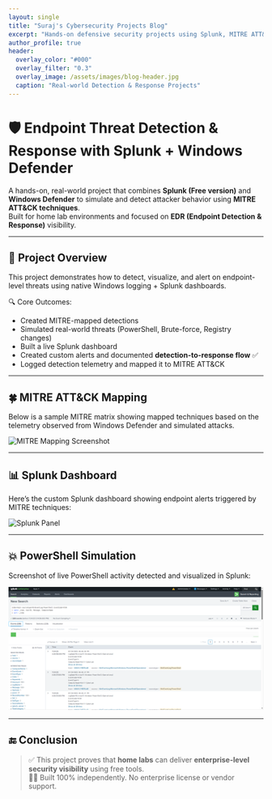 ```yaml
---
layout: single
title: "Suraj's Cybersecurity Projects Blog"
excerpt: "Hands-on defensive security projects using Splunk, MITRE ATT&CK, and more."
author_profile: true
header:
  overlay_color: "#000"
  overlay_filter: "0.3"
  overlay_image: /assets/images/blog-header.jpg
  caption: "Real-world Detection & Response Projects"
---
```


# 🛡️ Endpoint Threat Detection & Response with Splunk + Windows Defender

A hands-on, real-world project that combines **Splunk (Free version)** and **Windows Defender** to simulate and detect attacker behavior using **MITRE ATT&CK techniques**.  
Built for home lab environments and focused on **EDR (Endpoint Detection & Response)** visibility.

---

## 🧠 Project Overview

This project demonstrates how to detect, visualize, and alert on endpoint-level threats using native Windows logging + Splunk dashboards.

🔍 Core Outcomes:

- Created MITRE-mapped detections  
- Simulated real-world threats (PowerShell, Brute-force, Registry changes)  
- Built a live Splunk dashboard  
- Created custom alerts and documented **detection-to-response flow** ✅  
- Logged detection telemetry and mapped it to MITRE ATT&CK  

---

## 🍀 MITRE ATT&CK Mapping

Below is a sample MITRE matrix showing mapped techniques based on the telemetry observed from Windows Defender and simulated attacks.

![MITRE Mapping Screenshot](/images/mitre-attack-mapping.png)

---

## 📊 Splunk Dashboard

Here’s the custom Splunk dashboard showing endpoint alerts triggered by MITRE techniques:

![Splunk Panel](/images/Powershell-Dashboard-Panel.png)

---

## 💥 PowerShell Simulation

Screenshot of live PowerShell activity detected and visualized in Splunk:

![PowerShell Results](/images/Powershell-log-results.png)

---

## 🔚 Conclusion

> ✅ This project proves that **home labs** can deliver **enterprise-level security visibility** using free tools.  
> 👨‍💻 Built 100% independently. No enterprise license or vendor support.

